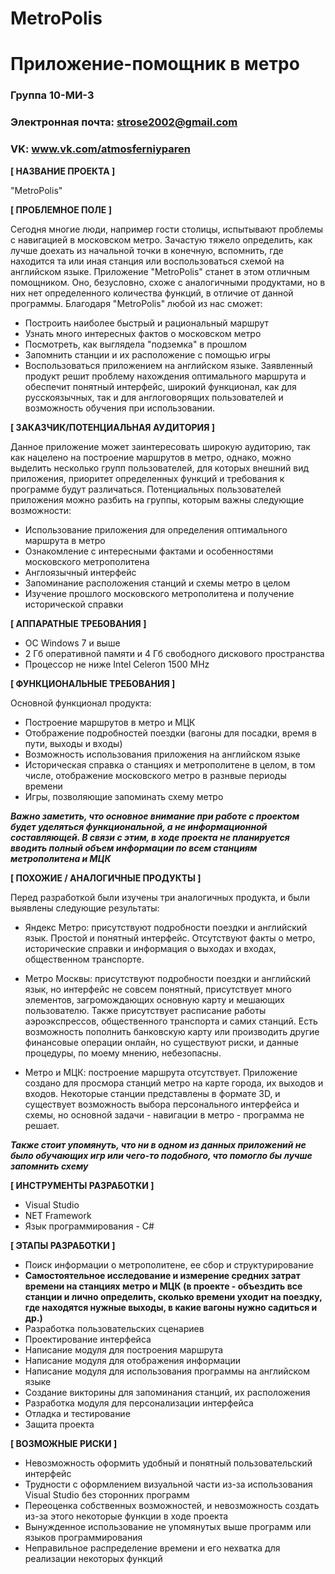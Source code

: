 # MetroPolis
# Приложение-помощник в метро

### Группа 10-МИ-3
### Электронная почта: strose2002@gmail.com
### VK: www.vk.com/atmosferniyparen

**[ НАЗВАНИЕ ПРОЕКТА ]**

"MetroPolis"

**[ ПРОБЛЕМНОЕ ПОЛЕ ]**

Сегодня многие люди, например гости столицы, испытывают проблемы с навигацией в московском метро. Зачастую тяжело определить, как лучше доехать из начальной точки в конечную, вспомнить, где находится та или иная станция или воспользоваться схемой на английском языке. Приложение "MetroPolis" станет в этом отличным помощником. Оно, безусловно, схоже с аналогичными продуктами, но в них нет определенного количества функций, в отличие от данной программы. Благодаря "MetroPolis" любой из нас сможет: 
* Построить наиболее быстрый и рациональный маршрут
* Узнать много интересных фактов о московском метро
* Посмотреть, как выглядела "подземка" в прошлом
* Запомнить станции и их расположение с помощью игры
* Воспользоваться приложением на английском языке. 
Заявленный продукт решит проблему нахождения оптимального маршрута и обеспечит понятный интерфейс, широкий функционал, как для русскоязычных, так и для англоговорящих пользователей и возможность обучения при использовании.

**[ ЗАКАЗЧИК/ПОТЕНЦИАЛЬНАЯ АУДИТОРИЯ ]**

Данное приложение может заинтересовать широкую аудиторию, так как нацелено на построение маршрутов в метро, однако, можно выделить 
несколько групп пользователей, для которых внешний вид приложения, приоритет определенных функций и требования к программе будут 
различаться. Потенциальных пользователей приложения можно разбить на группы, которым важны следующие возможности:
* Использование приложения для определения оптимального маршрута в метро
* Ознакомление с интересными фактами и особенностями московского метрополитена
* Англоязычный интерфейс
* Запоминание расположения станций и схемы метро в целом
* Изучение прошлого московского метрополитена и получение исторической справки

**[ АППАРАТНЫЕ ТРЕБОВАНИЯ ]** 

* ОС Windows 7 и выше
* 2 Гб оперативной памяти и 4 Гб свободного дискового пространства 
* Процессор не ниже Intel Celeron 1500 MHz

**[ ФУНКЦИОНАЛЬНЫЕ ТРЕБОВАНИЯ ]**

Основной функционал продукта:
* Построение маршрутов в метро и МЦК
* Отображение подробностей поездки (вагоны для посадки, время в пути, выходы и входы)
* Возможность использования приложения на английском языке
* Историческая справка о станциях и метрополитене в целом, в том числе, отображение московского метро в разнвые периоды времени
* Игры, позволяющие запоминать схему метро

_**Важно заметить, что основное внимание при работе с проектом будет уделяться функциональной, а не информационной составляющей. В связи с этим, в ходе проекта не планируется вводить полный объем информации по всем станциям метрополитена и МЦК**_

**[ ПОХОЖИЕ / АНАЛОГИЧНЫЕ ПРОДУКТЫ ]**

Перед разработкой были изучены три аналогичных продукта, и были выявлены следующие результаты:

* Яндекс Метро: присутствуют подробности поездки и английский язык. Простой и понятный интерфейс. Отсутствуют факты о метро, исторические справки и информация о выходах и входах, общественном транспорте. 

* Метро Москвы: присутствуют подробности поездки и английский язык, но интерфейс не совсем понятный, присутствует много элементов, загромождающих основную карту и мешающих пользователю. Также присутствует расписание работы аэроэкспрессов, общественного транспорта и самих станций. Есть возможность пополнить банковскую карту или производить другие финансовые операции онлайн, но существуют риски, и данные процедуры, по моему мнению, небезопасны.

* Метро и МЦК: построение маршрута отсутствует. Приложение создано для просмора станций метро на карте города, их выходов и входов. Некоторые станции представлены в формате 3D, и существует возможность выбора персонального интерфейса и схемы, но основной задачи - навигации в метро - программа не решает.

_**Также стоит упомянуть, что ни в одном из данных приложений не было обучающих игр или чего-то подобного, что помогло бы лучше 
запомнить схему**_

**[ ИНСТРУМЕНТЫ РАЗРАБОТКИ ]**

* Visual Studio
* NET Framework 
* Язык программирования - C#

**[ ЭТАПЫ РАЗРАБОТКИ ]**

* Поиск информации о метрополитене, ее сбор и структурирование
* **Самостоятельное исследование и измерение средних затрат времени на станциях метро и МЦК (в проекте - объездить все станции и лично определить, сколько времени уходит на поездку, где находятся нужные выходы, в какие вагоны нужно садиться и др.)**
* Разработка пользовательских сценариев
* Проектирование интерфейса
* Написание модуля для построения маршрута
* Написание модуля для отображения информации
* Написание модуля для использования программы на английском языке
* Создание викторины для запоминания станций, их расположения
* Разработка модуля для персонализации интерфейса
* Отладка и тестирование
* Защита проекта

**[ ВОЗМОЖНЫЕ РИСКИ ]**

* Невозможность оформить удобный и понятный пользовательский интерфейс 
* Трудности с оформлением визуальной части из-за использования Visual Studio без сторонних программ
* Переоценка собственных возможностей, и невозможность создать из-за этого некоторые функции в ходе проекта
* Вынужденное использование не упомянутых выше программ или языков программирования
* Неправильное распределение времени и его нехватка для реализации некоторых функций
